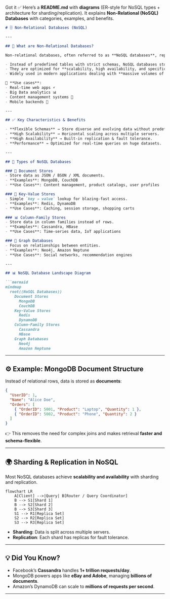 Got it ✅
Here’s a **README.md** with **diagrams** (ER-style for NoSQL types + architecture for sharding/replication). It explains **Non-Relational (NoSQL) Databases** with categories, examples, and benefits.

````markdown
# 🗄️ Non-Relational Databases (NoSQL)

---

## 📖 What are Non-Relational Databases?

Non-relational databases, often referred to as **NoSQL databases**, represent a **shift from the traditional relational model**.  

- Instead of predefined tables with strict schemas, NoSQL databases store data in **flexible formats**.  
- They are optimized for **scalability, high availability, and specific access patterns**.  
- Widely used in modern applications dealing with **massive volumes of unstructured or semi-structured data**.  

📌 **Use cases**:  
- Real-time web apps ⚡  
- Big Data analytics 📊  
- Content management systems 📝  
- Mobile backends 📱  

---

## ✅ Key Characteristics & Benefits

- **Flexible Schemas** → Store diverse and evolving data without predefined structures.  
- **High Scalability** → Horizontal scaling across multiple servers.  
- **High Availability** → Built-in replication & fault tolerance.  
- **Performance** → Optimized for real-time queries on huge datasets.  

---

## 🔹 Types of NoSQL Databases

### 📄 Document Stores
- Store data as JSON / BSON / XML documents.  
- **Examples**: MongoDB, CouchDB  
- **Use Cases**: Content management, product catalogs, user profiles  

### 🔑 Key-Value Stores
- Simple `key → value` lookup for blazing-fast access.  
- **Examples**: Redis, DynamoDB  
- **Use Cases**: Caching, session storage, shopping carts  

### 📊 Column-Family Stores
- Store data in column families instead of rows.  
- **Examples**: Cassandra, HBase  
- **Use Cases**: Time-series data, IoT applications  

### 🔗 Graph Databases
- Focus on relationships between entities.  
- **Examples**: Neo4j, Amazon Neptune  
- **Use Cases**: Social networks, recommendation engines  

---

## 📊 NoSQL Database Landscape Diagram

```mermaid
mindmap
  root((NoSQL Databases))
    Document Stores
      MongoDB
      CouchDB
    Key-Value Stores
      Redis
      DynamoDB
    Column-Family Stores
      Cassandra
      HBase
    Graph Databases
      Neo4j
      Amazon Neptune
````

---

## ⚙️ Example: MongoDB Document Structure

Instead of relational rows, data is stored as **documents**:

```json
{
  "UserID": 1,
  "Name": "Alice Doe",
  "Orders": [
    { "OrderID": 5001, "Product": "Laptop", "Quantity": 1 },
    { "OrderID": 5002, "Product": "Phone", "Quantity": 2 }
  ]
}
```

👉 This removes the need for complex joins and makes retrieval **faster and schema-flexible**.

---

## 🌍 Sharding & Replication in NoSQL

Most NoSQL databases achieve **scalability and availability** with sharding and replication.

```mermaid
flowchart LR
    A[Client] -->|Query| B[Router / Query Coordinator]
    B --> S1[Shard 1]
    B --> S2[Shard 2]
    B --> S3[Shard 3]
    S1 --> R1[Replica Set]
    S2 --> R2[Replica Set]
    S3 --> R3[Replica Set]
```

* **Sharding**: Data is split across multiple servers.
* **Replication**: Each shard has replicas for fault tolerance.

---

## 💡 Did You Know?

* Facebook’s **Cassandra** handles **1+ trillion requests/day**.
* MongoDB powers apps like **eBay and Adobe**, managing **billions of documents**.
* Amazon’s DynamoDB can scale to **millions of requests per second**.

---

```


```
